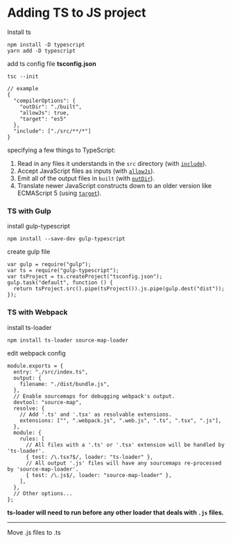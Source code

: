 # Adding TS to JS project

Install ts

```
npm install -D typescript
yarn add -D typescript
```

add ts config file **tsconfig.json**

```
tsc --init

// example 
{
  "compilerOptions": {
    "outDir": "./built",
    "allowJs": true,
    "target": "es5"
  },
  "include": ["./src/**/*"]
}
```

specifying a few things to TypeScript:

1. Read in any files it understands in the `src` directory (with [`include`](https://www.typescriptlang.org/tsconfig#include)).
2. Accept JavaScript files as inputs (with [`allowJs`](https://www.typescriptlang.org/tsconfig#allowJs)).
3. Emit all of the output files in `built` (with [`outDir`](https://www.typescriptlang.org/tsconfig#outDir)).
4. Translate newer JavaScript constructs down to an older version like ECMAScript 5 (using [`target`](https://www.typescriptlang.org/tsconfig#target)).

### TS with Gulp

install gulp-typescript

```
npm install --save-dev gulp-typescript
```

create gulp file

```
var gulp = require("gulp");
var ts = require("gulp-typescript");
var tsProject = ts.createProject("tsconfig.json");
gulp.task("default", function () {
  return tsProject.src().pipe(tsProject()).js.pipe(gulp.dest("dist"));
});
```

### TS with Webpack

install ts-loader

```
npm install ts-loader source-map-loader
```

edit webpack config

```
module.exports = {
  entry: "./src/index.ts",
  output: {
    filename: "./dist/bundle.js",
  },
  // Enable sourcemaps for debugging webpack's output.
  devtool: "source-map",
  resolve: {
    // Add '.ts' and '.tsx' as resolvable extensions.
    extensions: ["", ".webpack.js", ".web.js", ".ts", ".tsx", ".js"],
  },
  module: {
    rules: [
      // All files with a '.ts' or '.tsx' extension will be handled by 'ts-loader'.
      { test: /\.tsx?$/, loader: "ts-loader" },
      // All output '.js' files will have any sourcemaps re-processed by 'source-map-loader'.
      { test: /\.js$/, loader: "source-map-loader" },
    ],
  },
  // Other options...
};
```

**ts-loader will need to run before any other loader that deals with `.js` files.**

****

Move .js files to .ts
